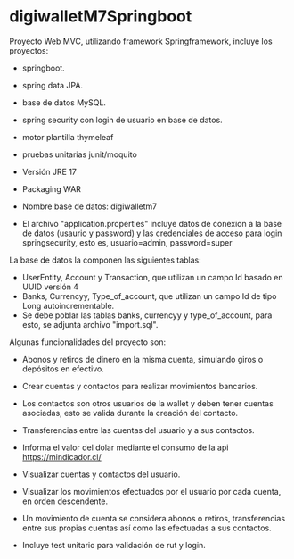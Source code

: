 # digiwalletM7Springboot

Proyecto Web MVC, utilizando framework Springframework, incluye los proyectos:
- springboot. 
- spring data JPA. 
- base de datos MySQL.
- spring security con login de usuario en base de datos.
- motor plantilla thymeleaf
- pruebas unitarias junit/moquito 

- Versión JRE 17
- Packaging WAR
- Nombre base de datos: digiwalletm7
- El archivo "application.properties" incluye datos de conexion a la base de datos (usaurio y password) y las credenciales de acceso para login springsecurity, esto es, usuario=admin, password=super

La base de datos la componen las siguientes tablas: 

- UserEntity, Account y Transaction, que utilizan un campo Id basado en UUID versión 4
- Banks, Currencyy, Type_of_account, que utilizan un campo Id de tipo Long autoincrementable.
- Se debe poblar las tablas banks, currencyy y type_of_account, para esto, se adjunta archivo "import.sql".

Algunas funcionalidades del proyecto son:

* Abonos y retiros de dinero en la misma cuenta, simulando giros o depósitos en efectivo.

* Crear cuentas y contactos para realizar movimientos bancarios.

* Los contactos son otros usuarios de la wallet y deben tener cuentas asociadas, esto se valida durante la creación del contacto.

* Transferencias entre las cuentas del usuario y a sus contactos. 

* Informa el valor del dolar mediante el consumo de la api https://mindicador.cl/

* Visualizar cuentas y contactos del usuario.

* Visualizar los movimientos efectuados por el usuario por cada cuenta, en orden descendente.

* Un movimiento de cuenta se considera abonos o retiros, transferencias entre sus propias cuentas así como las efectuadas a sus contactos.

* Incluye test unitario para validación de rut y login. 

